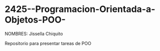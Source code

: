 # 2425--Programacion-Orientada-a-Objetos-POO-

NOMBRES: Jissella Chiquito

Repositorio para presentar tareas de POO 
